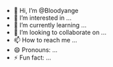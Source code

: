 - 👋 Hi, I’m @Bloodyange
- 👀 I’m interested in ...
- 🌱 I’m currently learning ...
- 💞️ I’m looking to collaborate on ...
- 📫 How to reach me ...
- 😄 Pronouns: ...
- ⚡ Fun fact: ...

<!---
Bloodyange/Bloodyange is a ✨ special ✨ repository because its `README.md` (this file) appears on your GitHub profile.
You can click the Preview link to take a look at your changes.
--->

